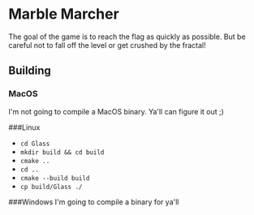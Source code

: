 # Marble Marcher

The goal of the game is to reach the flag as quickly as possible.  But be careful not to
fall off the level or get crushed by the fractal! 

## Building
### MacOS
I'm not going to compile a MacOS binary. Ya'll can figure it out ;)

###Linux
* `cd Glass`
* `mkdir build && cd build`
* `cmake ..`
* `cd ..`
* `cmake --build build`
* `cp build/Glass ./`

###Windows
I'm going to compile a binary for ya'll
